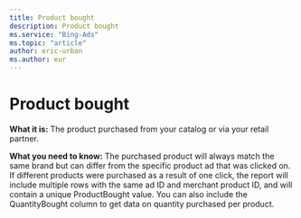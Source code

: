 ```yaml
---
title: Product bought
description: Product bought
ms.service: "Bing-Ads"
ms.topic: "article"
author: eric-urban
ms.author: eur
---
```


# Product bought

**What it is:**  The product purchased from your catalog or via your retail partner.

**What you need to know:**  The purchased product will always match the same brand but can differ from the specific product ad that was clicked on. If different products were purchased as a result of one click, the report will include multiple rows with the same ad ID and merchant product ID, and will contain a unique ProductBought value. You can also include the QuantityBought column to get data on quantity purchased per product.


